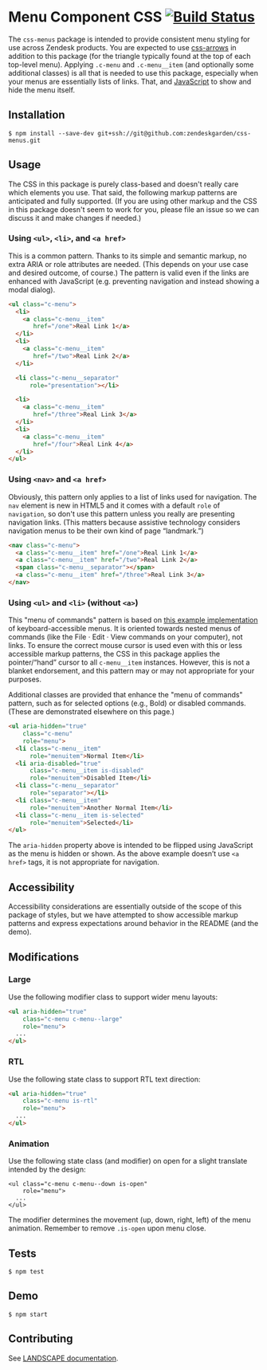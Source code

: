 # Menu Component CSS [![Build Status](https://travis-ci.com/zendeskgarden/css-menus.svg?token=dDt9s6smCMgz269xNbpz)](https://travis-ci.com/zendeskgarden/css-menus)

The `css-menus` package is intended to provide consistent menu styling
for use across Zendesk products. You are expected to use
[css-arrows](http://garden.zendesk.com/css-arrows/)
in addition to this package (for the triangle typically found at the top
of each top-level menu). Applying `.c-menu` and `.c-menu__item` (and
optionally some additional classes) is all that is needed to use this
package, especially when your menus are essentially lists of links.
That, and
[JavaScript](http://garden.zendesk.com/react-components/#!/Menu)
to show and hide the menu itself.

## Installation

    $ npm install --save-dev git+ssh://git@github.com:zendeskgarden/css-menus.git

## Usage

The CSS in this package is purely class-based and doesn't really care
which elements you use. That said, the following markup patterns are
anticipated and fully supported. (If you are using other markup and the
CSS in this package doesn't seem to work for you, please file an issue
so we can discuss it and make changes if needed.)

### Using `<ul>`, `<li>`, and `<a href>`

This is a common pattern. Thanks to its simple and semantic markup, no
extra ARIA or role attributes are needed. (This depends on your use case
and desired outcome, of course.) The pattern is valid even if the links
are enhanced with JavaScript (e.g. preventing navigation and instead
showing a modal dialog).

```html
<ul class="c-menu">
  <li>
    <a class="c-menu__item"
       href="/one">Real Link 1</a>
  </li>
  <li>
    <a class="c-menu__item"
       href="/two">Real Link 2</a>
  </li>

  <li class="c-menu__separator"
      role="presentation"></li>

  <li>
    <a class="c-menu__item"
       href="/three">Real Link 3</a>
  </li>
  <li>
    <a class="c-menu__item"
       href="/four">Real Link 4</a>
  </li>
</ul>
```

### Using `<nav>` and `<a href>`

Obviously, this pattern only applies to a list of links used for
navigation. The `nav` element is new in HTML5 and it comes with a
default `role` of `navigation`, so don't use this pattern unless you
really are presenting navigation links. (This matters because assistive
technology considers navigation menus to be their own kind of page
“landmark.”)

```html
<nav class="c-menu">
  <a class="c-menu__item" href="/one">Real Link 1</a>
  <a class="c-menu__item" href="/two">Real Link 2</a>
  <span class="c-menu__separator"></span>
  <a class="c-menu__item" href="/three">Real Link 3</a>
</nav>
```

### Using `<ul>` and `<li>` (without `<a>`)

This "menu of commands" pattern is based on [this example
implementation](http://oaa-accessibility.org/examplep/menubar1/)
of keyboard-accessible menus. It is oriented towards nested menus of
commands (like the File · Edit · View commands on your computer), not
links. To ensure the correct mouse cursor is used even with this or less
accessible markup patterns, the CSS in this package applies the
pointer/“hand” cursor to all `c-menu__item` instances. However, this is
not a blanket endorsement, and this pattern may or may not appropriate
for your purposes.

Additional classes are provided that enhance the "menu of commands"
pattern, such as for selected options (e.g., Bold) or disabled commands.
(These are demonstrated elsewhere on this page.)

```html
<ul aria-hidden="true"
    class="c-menu"
    role="menu">
  <li class="c-menu__item"
      role="menuitem">Normal Item</li>
  <li aria-disabled="true"
      class="c-menu__item is-disabled"
      role="menuitem">Disabled Item</li>
  <li class="c-menu__separator"
      role="separator"></li>
  <li class="c-menu__item"
      role="menuitem">Another Normal Item</li>
  <li class="c-menu__item is-selected"
      role="menuitem">Selected</li>
</ul>
```

The `aria-hidden` property above is intended to be flipped using
JavaScript as the menu is hidden or shown. As the above example doesn’t
use `<a href>` tags, it is not appropriate for navigation.

## Accessibility

Accessibility considerations are essentially outside of the scope of
this package of styles, but we have attempted to show accessible markup
patterns and express expectations around behavior in the README (and the
demo).

## Modifications

### Large

Use the following modifier class to support wider menu layouts:

```html
<ul aria-hidden="true"
    class="c-menu c-menu--large"
    role="menu">
  ...
</ul>
```

### RTL

Use the following state class to support RTL text direction:

```html
<ul aria-hidden="true"
    class="c-menu is-rtl"
    role="menu">
  ...
</ul>
```

### Animation

Use the following state class (and modifier) on open for a slight
translate intended by the design:

```
<ul class="c-menu c-menu--down is-open"
    role="menu">
  ...
</ul>
```

The modifier determines the movement (up, down, right, left) of the menu
animation. Remember to remove `.is-open` upon menu close.

## Tests

    $ npm test

## Demo

    $ npm start

## Contributing

See [LANDSCAPE
documentation](https://github.com/zendeskgarden/LANDSCAPE/wiki/Contributing).
